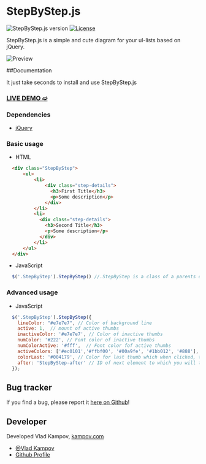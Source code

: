 # StepByStep.js

![StepByStep.js version](https://img.shields.io/badge/StepByStep.js-v1.0.0-green.svg)
[![License](http://img.shields.io/badge/License-MIT-blue.svg)](http://opensource.org/licenses/MIT)

StepByStep.js is a simple and cute diagram for your ul-lists based on jQuery. 

![Preview](http://kampov.com/stepbystep/preview.png)

##Documentation

It just take seconds to install and use StepByStep.js

### [LIVE DEMO ➫](http://kampov.com/stepbystep/)

### Dependencies
- [jQuery](http://code.jquery.com/jquery-1.11.3.min.js)

### Basic usage

- HTML

```html
  <div class="StepByStep">
      <ul>
          <li>
              <div class="step-details">
                <h3>First Title</h3>
                <p>Some description</p>
              </div>
          </li>
          <li>
            <div class="step-details">
              <h3>Second Title</h3>
              <p>Some description</p>
            </div>
          </li>
      </ul>
  </div>
```

- JavaScript

```javascript
  $('.StepByStep').StepByStep() //.StepByStep is a class of a parents div
```

### Advanced usage

- JavaScript

```javascript
  $('.StepByStep').StepByStep({
    lineColor: "#e7e7e7", // Color of background line
    active: 1,  // mount of active thumbs
    inactiveColor: '#e7e7e7', // Color of inactive thumbs
    numColor: '#222', // Font color of inactive thumbs
    numColorActive: '#fff',  // Font color fof active thumbs
    activeColors: ['#ec0101','#ffbf00', '#00a9fe', '#1bb012', '#888'], // Array of colors of active thumbs
    colorLast: '#004179', // Color for last thumb which when clicked, transported you to the next element
    after: 'StepByStep-after' // ID of next element to which you will transfer
  });
```
## Bug tracker

If you find a bug, please report it [here on Github](https://github.com/vladkampov/StepByStep.js/issues)!

## Developer

Developed Vlad Kampov, [kampov.com](http://kampov.com)

+ [@Vlad Kampov](//twitter.com/VladKampov)
+ [Github Profile](//github.com/vladkampov)
